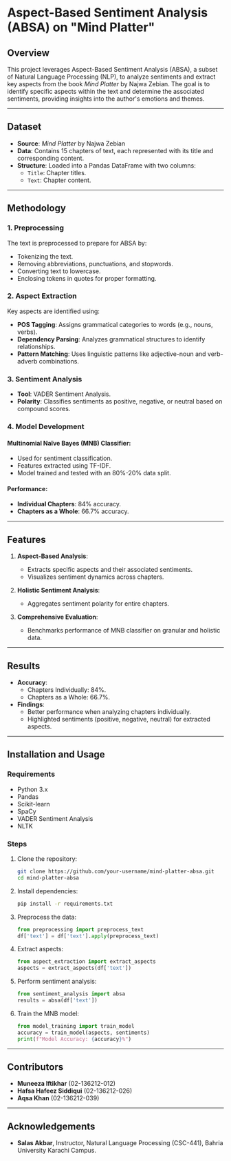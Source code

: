 # Aspect-Based Sentiment Analysis (ABSA) on "Mind Platter"

## Overview
This project leverages Aspect-Based Sentiment Analysis (ABSA), a subset of Natural Language Processing (NLP), to analyze sentiments and extract key aspects from the book *Mind Platter* by Najwa Zebian. The goal is to identify specific aspects within the text and determine the associated sentiments, providing insights into the author's emotions and themes.

---

## Dataset

- **Source**: *Mind Platter* by Najwa Zebian
- **Data**: Contains 15 chapters of text, each represented with its title and corresponding content.
- **Structure**: Loaded into a Pandas DataFrame with two columns:
  - `Title`: Chapter titles.
  - `Text`: Chapter content.

---

## Methodology

### 1. Preprocessing
The text is preprocessed to prepare for ABSA by:
- Tokenizing the text.
- Removing abbreviations, punctuations, and stopwords.
- Converting text to lowercase.
- Enclosing tokens in quotes for proper formatting.

### 2. Aspect Extraction
Key aspects are identified using:
- **POS Tagging**: Assigns grammatical categories to words (e.g., nouns, verbs).
- **Dependency Parsing**: Analyzes grammatical structures to identify relationships.
- **Pattern Matching**: Uses linguistic patterns like adjective-noun and verb-adverb combinations.

### 3. Sentiment Analysis
- **Tool**: VADER Sentiment Analysis.
- **Polarity**: Classifies sentiments as positive, negative, or neutral based on compound scores.

### 4. Model Development
#### Multinomial Naïve Bayes (MNB) Classifier:
- Used for sentiment classification.
- Features extracted using TF-IDF.
- Model trained and tested with an 80%-20% data split.

#### Performance:
- **Individual Chapters**: 84% accuracy.
- **Chapters as a Whole**: 66.7% accuracy.

---

## Features

1. **Aspect-Based Analysis**:
   - Extracts specific aspects and their associated sentiments.
   - Visualizes sentiment dynamics across chapters.

2. **Holistic Sentiment Analysis**:
   - Aggregates sentiment polarity for entire chapters.

3. **Comprehensive Evaluation**:
   - Benchmarks performance of MNB classifier on granular and holistic data.

---

## Results

- **Accuracy**:
  - Chapters Individually: 84%.
  - Chapters as a Whole: 66.7%.
- **Findings**:
  - Better performance when analyzing chapters individually.
  - Highlighted sentiments (positive, negative, neutral) for extracted aspects.

---

## Installation and Usage

### Requirements
- Python 3.x
- Pandas
- Scikit-learn
- SpaCy
- VADER Sentiment Analysis
- NLTK

### Steps
1. Clone the repository:
   ```bash
   git clone https://github.com/your-username/mind-platter-absa.git
   cd mind-platter-absa
   ```
2. Install dependencies:
   ```bash
   pip install -r requirements.txt
   ```
3. Preprocess the data:
   ```python
   from preprocessing import preprocess_text
   df['text'] = df['text'].apply(preprocess_text)
   ```
4. Extract aspects:
   ```python
   from aspect_extraction import extract_aspects
   aspects = extract_aspects(df['text'])
   ```
5. Perform sentiment analysis:
   ```python
   from sentiment_analysis import absa
   results = absa(df['text'])
   ```
6. Train the MNB model:
   ```python
   from model_training import train_model
   accuracy = train_model(aspects, sentiments)
   print(f"Model Accuracy: {accuracy}%")
   ```

---

## Contributors
- **Muneeza Iftikhar** (02-136212-012)
- **Hafsa Hafeez Siddiqui** (02-136212-026)
- **Aqsa Khan** (02-136212-039)

---

## Acknowledgements
- **Salas Akbar**, Instructor, Natural Language Processing (CSC-441), Bahria University Karachi Campus.

